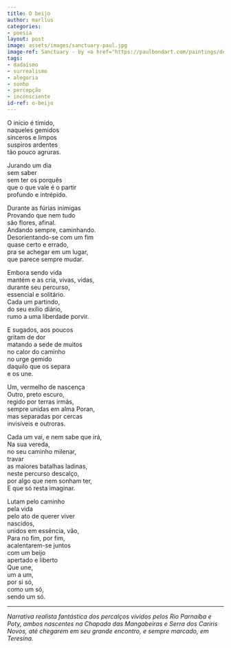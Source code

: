 ```yaml
---
title: O beijo
author: marllus
categories:
- poesia
layout: post
image: assets/images/sanctuary-paul.jpg
image-ref: Sanctuary - by <a href="https://paulbondart.com/paintings/description/sanctuary/">Paul Bond</a>
tags:
- dadaísmo
- surrealismo
- alegoria
- sonho
- percepção
- inconsciente
id-ref: o-beijo
---
```


O início é tímido,<br>
naqueles gemidos<br>
sinceros e limpos<br>
suspiros ardentes<br>
tão pouco agruras.

Jurando um dia<br>
sem saber<br>
sem ter os porquês<br>
que o que vale é o partir<br>
profundo e intrépido.

Durante as fúrias inimigas<br>
Provando que nem tudo <br>são flores, afinal.<br>Andando sempre, caminhando.<br>
Desorientando-se com um fim<br> 
quase certo e errado,<br>
pra se achegar em um lugar,<br>
que parece sempre mudar.

Embora sendo vida<br>
mantém e as cria, vivas, vidas,<br>
durante seu percurso,<br>essencial e solitário.<br>
Cada um partindo,<br>do seu exílio diário, <br>
rumo a uma liberdade porvir.

E sugados, aos poucos<br>
gritam de dor<br>matando a sede de muitos<br>
no calor do caminho<br>
no urge gemido<br>
daquilo que os separa<br>
e os une.<br>

Um, vermelho de nascença<br>
Outro, preto escuro, <br>
regido por terras irmãs, <br>
sempre unidas em alma Poran, <br>
mas separadas por cercas <br>invisíveis e outroras.

Cada um vai, e nem sabe que irá, <br>
Na sua vereda,<br> 
no seu caminho milenar,<br>
travar <br>
as maiores batalhas ladinas, <br>
neste percurso descalço,<br>
por algo que nem sonham ter,<br>
E que só resta imaginar.

Lutam pelo caminho <br>
pela vida<br>
pelo ato de querer viver<br>
nascidos,<br>
unidos em essência, vão,<br>
Para no fim, por fim,<br>
acalentarem-se juntos <br>com um beijo <br>
apertado e liberto<br>
Que une, <br>um a um, <br>
por si só,<br>
como um só,<br>
sendo um só.

____

*Narrativa realista fantástica dos percalços vividos pelos Rio Parnaíba e Poty, ambos nascentes na Chapada das Mangabeiras e Serra dos Cariris Novos, até chegarem em seu grande encontro, e sempre marcado, em Teresina.*
